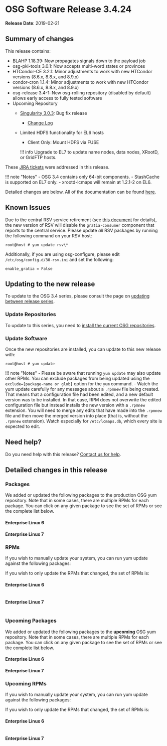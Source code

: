 OSG Software Release 3.4.24
===========================

**Release Date**: 2019-02-21

Summary of changes
------------------

This release contains:

-   BLAHP 1.18.39: Now propagates signals down to the payload job
-   osg-pki-tools 3.0.1: Now accepts multi-word states or provinces
-   HTCondor-CE 3.2.1: Minor adjustments to work with new HTCondor versions (8.6.x, 8.8.x, and 8.9.x)
-   condor-cron 1.1.4: Minor adjustments to work with new HTCondor versions (8.6.x, 8.8.x, and 8.9.x)
-   osg-release 3.4-1: New osg-rolling repository (disabled by default) allows early access to fully tested software
-   Upcoming Repository
    -   [Singularity 3.0.3](https://github.com/sylabs/singularity/releases/tag/v3.0.3): Bug fix release
        -   [Change Log](https://github.com/sylabs/singularity/blob/master/CHANGELOG.md#v303---20190121)
    -   Limited HDFS functionality for EL6 hosts
        -   Client Only: Mount HDFS via FUSE

        !!! info
            Upgrade to EL7 to update name nodes, data nodes, XRootD, or GridFTP hosts.

These [JIRA tickets](https://jira.opensciencegrid.org/issues/?jql=project%20%3D%20SOFTWARE%20AND%20fixVersion%20%3D%203.4.24%20ORDER%20BY%20priority%20DESC%2C%20key%20DESC) were addressed in this release.

!!! note "Notes"
    -   OSG 3.4 contains only 64-bit components.
    -   StashCache is supported on EL7 only.
    -   xrootd-lcmaps will remain at 1.2.1-2 on EL6.

Detailed changes are below. All of the documentation can be found [here](/index.md).

Known Issues
------------

Due to the central RSV service retirement (see [this document](https://opensciencegrid.org/technology/policy/service-migrations-spring-2018/) for details),
the new version of RSV will disable the `gratia-consumer` component that reports to the central service.
Please update _all_ RSV packages by running the following command on your RSV host:

``` console
root@host # yum update rsv\*
```

Additionally, if you are using osg-configure, please edit `/etc/osg/config.d/30-rsv.ini` and set the following:

``` file
enable_gratia = False
```

Updating to the new release
---------------------------

To update to the OSG 3.4 series, please consult the page on [updating between release series](/release/release_series#updating-from-osg-31-32-33-to-33-or-34).

### Update Repositories

To update to this series, you need to [install the current OSG repositories](/common/yum#install-osg-repositories).

### Update Software

Once the new repositories are installed, you can update to this new release with:

``` console
root@host # yum update
```

!!! note "Notes"
    -   Please be aware that running `yum update` may also update other RPMs. You can exclude packages from being updated using the `--exclude=[package-name or glob]` option for the `yum` command.
    -   Watch the yum update carefully for any messages about a `.rpmnew` file being created. That means that a configuration file had been edited, and a new default version was to be installed. In that case, RPM does not overwrite the edited configuration file but instead installs the new version with a `.rpmnew` extension. You will need to merge any edits that have made into the `.rpmnew` file and then move the merged version into place (that is, without the `.rpmnew` extension). Watch especially for `/etc/lcmaps.db`, which every site is expected to edit.

Need help?
----------

Do you need help with this release? [Contact us for help](/common/help).

Detailed changes in this release
--------------------------------

### Packages

We added or updated the following packages to the production OSG yum repository. Note that in some cases, there are multiple RPMs for each package. You can click on any given package to see the set of RPMs or see the complete list below.

#### Enterprise Linux 6


#### Enterprise Linux 7


### RPMs

If you wish to manually update your system, you can run yum update against the following packages:


If you wish to only update the RPMs that changed, the set of RPMs is:

#### Enterprise Linux 6

``` file
```

#### Enterprise Linux 7

``` file
```

### Upcoming Packages

We added or updated the following packages to the **upcoming** OSG yum repository. Note that in some cases, there are multiple RPMs for each package. You can click on any given package to see the set of RPMs or see the complete list below.

#### Enterprise Linux 6


#### Enterprise Linux 7


### Upcoming RPMs

If you wish to manually update your system, you can run yum update against the following packages:


If you wish to only update the RPMs that changed, the set of RPMs is:

#### Enterprise Linux 6

``` file
```

#### Enterprise Linux 7

``` file
```
